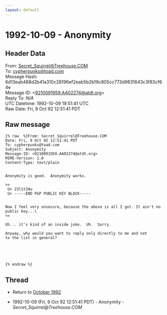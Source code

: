 ```yaml
---
layout: default
---
```


# 1992-10-09 - Anonymity

## Header Data

From: Secret_Squirrel@Treehouse.COM<br>
To: cypherpunks@toad.com<br>
Message Hash: 6d13eab488d2b41a310c28196ef2eab5b2b19c805cc773d9831643c3f83cf64e<br>
Message ID: \<9210091959.AA02274@atdt.org\><br>
Reply To: _N/A_<br>
UTC Datetime: 1992-10-09 19:51:41 UTC<br>
Raw Date: Fri, 9 Oct 92 12:51:41 PDT<br>

## Raw message

```
{% raw  %}From: Secret_Squirrel@Treehouse.COM
Date: Fri, 9 Oct 92 12:51:41 PDT
To: cypherpunks@toad.com
Subject: Anonymity
Message-ID: <9210091959.AA02274@atdt.org>
MIME-Version: 1.0
Content-Type: text/plain


Anonymity is good.  Anonymity works.
 
>>
 U> 23l1t34u
 U> -----END PGP PUBLIC KEY BLOCK-----


Now I feel very unsecure, because the above is all I got. It ain't no
public key...\
<<
 
Uh... it's kind of an inside joke.  Uh.  Sorry.
 
Anyway, why would you want to reply only directly to me and not
to the list in general?
 




{% endraw %}
```

## Thread

+ Return to [October 1992](/years/1992/10)

+ 1992-10-09 (Fri, 9 Oct 92 12:51:41 PDT) - Anonymity - _Secret_Squirrel@Treehouse.COM_

